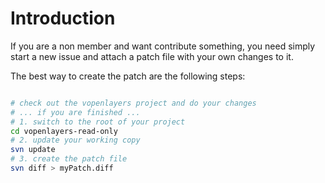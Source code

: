# Introduction #
If you are a non member and want contribute something, you need simply start a new issue and attach a patch file with your own changes to it.

The best way to create the patch are the following steps:

```bash

# check out the vopenlayers project and do your changes
# ... if you are finished ...
# 1. switch to the root of your project
cd vopenlayers-read-only
# 2. update your working copy
svn update
# 3. create the patch file
svn diff > myPatch.diff
```